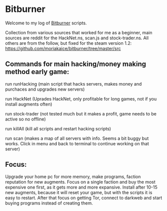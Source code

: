 # Bitburner

Welcome to my log of [Bitburner](https://danielyxie.github.io/bitburner/) scripts.

Collection from various sources that worked for me as a beginner, main sources are reddit for the HackNet.ns, scan.js and stock-trader.ns. All others are from the follow, but fixed for the steam version 1.2:
https://github.com/moriakaice/bitburner/tree/master/src

## Commands for main hacking/money making method early game:

run runHacking (main script that hacks servers, makes money and purchaces and upgrades new servers)

run HackNet (Uprades HackNet, only profitable for long games, not if you install augments often)

run stock-trader (not tested much but it makes a profit, game needs to be active so no offline)

run killAll (kill all scripts and restart hacking scripts)

run scan (makes a map of all servers with info. Seems a bit buggy but works. Click in menu and back to terminal to continue working on that server)

## Focus:
Upgrade your home pc for more memory, make programs, faction reputation for new augments. Focus on a single faction and buy the most expensive one first, as it gets more and more expansive. Install after 10-15 new augments, because it will reset your game, but with the scripts it is easy to restart.
After that focus on getting Tor, connect to darkweb and start buying programs instead of creating them.
